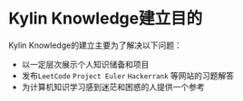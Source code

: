 # Kylin Knowledge建立目的

Kylin Knowledge的建立主要为了解决以下问题：

* 以一定层次展示个人知识储备和项目
* 发布`LeetCode` `Project Euler` `Hackerrank` 等网站的习题解答
* 为计算机知识学习感到迷茫和困惑的人提供一个参考

